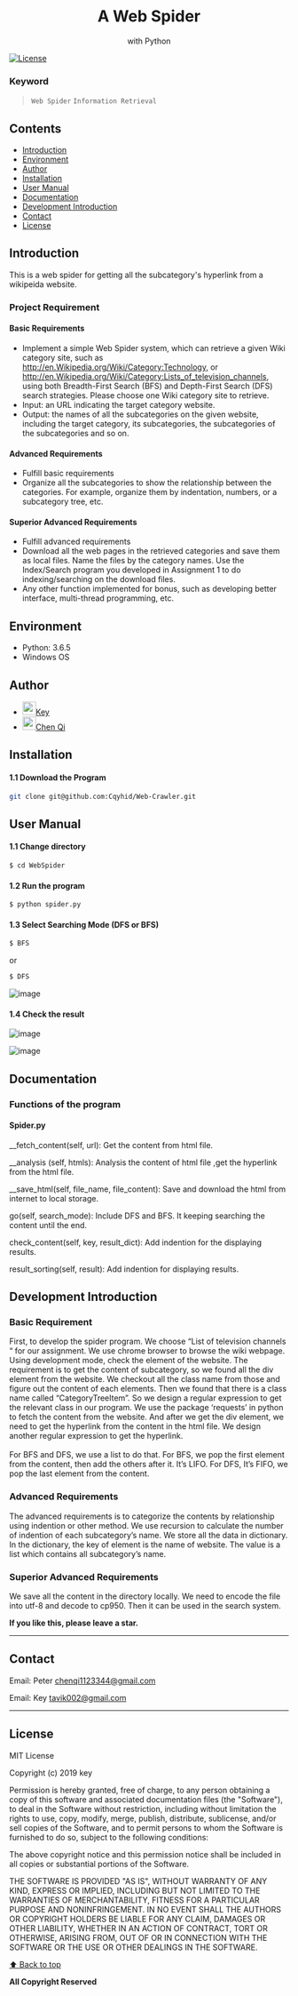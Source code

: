 <p align="center">
  <h1 align="center">A Web Spider</h1>
  <p align="center">with Python</p>
</p> 


[![License](https://img.shields.io/npm/l/@angular/cli.svg)](/LICENSE) 



### Keyword
> `Web Spider` `Information Retrieval` 



## Contents 
<!-- toc -->
* [Introduction](#introduction)
* [Environment](#environment)
* [Author](#author)
* [Installation](#installation)
* [User Manual](#user-manual)
* [Documentation](#documentation)
* [Development Introduction](#development-introduction)
* [Contact](#contact)
* [License](#license)

<!-- toc stop -->


## Introduction

This is a web spider for getting all the subcategory's hyperlink from a wikipeida website.

### Project Requirement


#### Basic Requirements
- Implement a simple Web Spider system, which can retrieve a given Wiki category site, such as http://en.Wikipedia.org/Wiki/Category:Technology, or http://en.Wikipedia.org/Wiki/Category:Lists_of_television_channels, using both Breadth-First Search (BFS) and Depth-First Search (DFS) search strategies. Please choose one Wiki category site to retrieve.
- Input: an URL indicating the target category website.
- Output: the names of all the subcategories on the given website, including the target category, its subcategories, the subcategories of the subcategories and so on.

#### Advanced Requirements
- Fulfill basic requirements
- Organize all the subcategories to show the relationship between the categories. For example, organize them by indentation, numbers, or a subcategory tree, etc.

#### Superior Advanced Requirements
- Fulfill advanced requirements
- Download all the web pages in the retrieved categories and save them as local files. Name the files by the category names. Use the Index/Search program you developed in Assignment 1 to do indexing/searching on the download files.
- Any other function implemented for bonus, such as developing better interface, multi-thread programming, etc.





## Environment
- Python: 3.6.5 <br>
- Windows OS <br>


## Author
- <img src="https://github.com/favicon.ico" width="24">[Key](https://github.com/tavik000) <br>
- <img src="https://github.com/favicon.ico" width="24">[Chen Qi](https://github.com/Cqyhid) <br>


## Installation


#### 1.1 Download the Program
```bash
git clone git@github.com:Cqyhid/Web-Crawler.git
```


## User Manual

#### 1.1 Change directory
```bash
$ cd WebSpider
```
#### 1.2 Run the program
```bash
$ python spider.py
```

#### 1.3 Select Searching Mode (DFS or BFS)
```bash
$ BFS
```

or 

```bash
$ DFS
```

![image](./ScreenShot/start.PNG) <br>

#### 1.4 Check the result

![image](./ScreenShot/Indention.PNG) <br>

![image](./ScreenShot/download.PNG) <br>


## Documentation


### Functions of the program

#### Spider.py

__fetch_content(self, url):
Get the content from html file.

__analysis (self, htmls):
Analysis the content of html file ,get the hyperlink from the html file.

__save_html(self, file_name, file_content):
Save and download the html from internet to local storage.

go(self, search_mode):
Include DFS and BFS. It keeping searching the content until the end.

check_content(self, key, result_dict):
Add indention for the displaying results.

result_sorting(self, result):
Add indention for displaying results.





## Development Introduction

### Basic Requirement
First, to develop the spider program. We choose “List of television channels “ for our assignment.  We use chrome browser to browse the wiki webpage. Using development mode, check the element of the website. The requirement is to get the content of subcategory, so we found all the div element from the website. We checkout all the class name from those and figure out the content of each elements. Then we found that there is a class name called “CategoryTreeItem”. So we design a regular expression to get the relevant class in our program. We use the package ‘requests’ in python to fetch the content from the website. And after we get the div element, we need to get the hyperlink from the content in the html file. We design another regular expression to get the hyperlink. 
<br><br>
For BFS and DFS, we use a list to do that. For BFS, we pop the first element from the content, then add the others after it. It’s LIFO. For DFS, It’s FIFO, we pop the last element from the content.


### Advanced Requirements	
The advanced requirements is to categorize the contents by relationship using indention or other method. We use recursion to calculate the number of indention of each subcategory’s name. We store all the data in dictionary. In the dictionary, the key of element is the name of website. The value is a list which contains all subcategory’s name.
	

	
### Superior Advanced Requirements
We save all the content in the directory locally. We need to encode the file into utf-8 and decode to cp950.  Then it can be used in the search system.
<br>



**If you like this, please leave a star.**

-----


## Contact




Email:  Peter <chenqi1123344@gmail.com>

Email:  Key <tavik002@gmail.com>


-----
## License
MIT License

Copyright (c) 2019 key

Permission is hereby granted, free of charge, to any person obtaining a copy
of this software and associated documentation files (the "Software"), to deal
in the Software without restriction, including without limitation the rights
to use, copy, modify, merge, publish, distribute, sublicense, and/or sell
copies of the Software, and to permit persons to whom the Software is
furnished to do so, subject to the following conditions:

The above copyright notice and this permission notice shall be included in all
copies or substantial portions of the Software.

THE SOFTWARE IS PROVIDED "AS IS", WITHOUT WARRANTY OF ANY KIND, EXPRESS OR
IMPLIED, INCLUDING BUT NOT LIMITED TO THE WARRANTIES OF MERCHANTABILITY,
FITNESS FOR A PARTICULAR PURPOSE AND NONINFRINGEMENT. IN NO EVENT SHALL THE
AUTHORS OR COPYRIGHT HOLDERS BE LIABLE FOR ANY CLAIM, DAMAGES OR OTHER
LIABILITY, WHETHER IN AN ACTION OF CONTRACT, TORT OR OTHERWISE, ARISING FROM,
OUT OF OR IN CONNECTION WITH THE SOFTWARE OR THE USE OR OTHER DEALINGS IN THE
SOFTWARE.


[⬆ Back to top](#contents)

**All Copyright Reserved**
